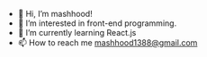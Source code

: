 - 👋 Hi, I’m mashhood!
- 👀 I’m interested in front-end programming.
- 🌱 I’m currently learning React.js
- 📫 How to reach me mashhood1388@gmail.com

<!---
mashhood-ma/mashhood-ma is a ✨ special ✨ repository because its `README.md` (this file) appears on your GitHub profile.
You can click the Preview link to take a look at your changes.
--->
